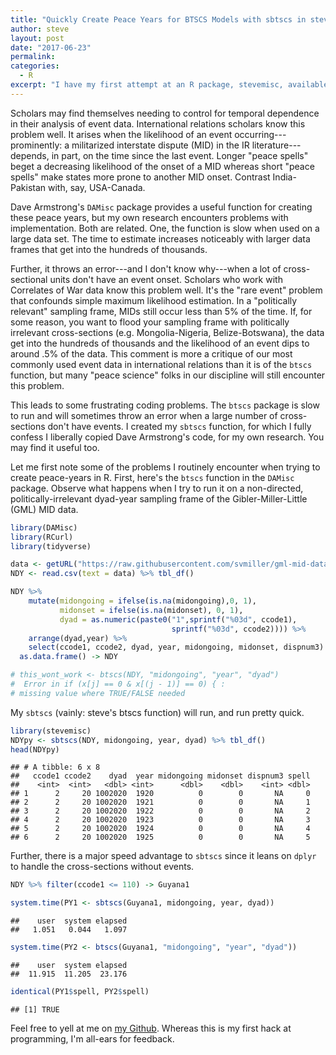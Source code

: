 ```yaml
---
title: "Quickly Create Peace Years for BTSCS Models with sbtscs in stevemisc"
author: steve
layout: post
date: "2017-06-23"
permalink:
categories:
  - R
excerpt: "I have my first attempt at an R package, stevemisc, available on my github. It can help you quickly generate peace years for BTSCS models."
---
```



Scholars may find themselves needing to control for temporal dependence in their analysis of event data. International relations scholars know this problem well. It arises when the likelihood of an event occurring---prominently: a militarized interstate dispute (MID) in the IR literature---depends, in part, on the time since the last event. Longer "peace spells" beget a decreasing likelihood of the onset of a MID whereas short "peace spells" make states more prone to another MID onset. Contrast India-Pakistan with, say, USA-Canada.

Dave Armstrong's `DAMisc` package provides a useful function for creating these peace years, but my own research encounters problems with implementation. Both are related. One, the function is slow when used on a large data set. The time to estimate increases noticeably with larger data frames that get into the hundreds of thousands. 

Further, it throws an error---and I don't know why---when a lot of cross-sectional units don't have an event onset. Scholars who work with Correlates of War data know this problem well. It's the "rare event" problem that confounds simple maximum likelihood estimation. In a "politically relevant" sampling frame, MIDs still occur less than 5% of the time. If, for some reason, you want to flood your sampling frame with politically irrelevant cross-sections (e.g. Mongolia-Nigeria, Belize-Botswana), the data get into the hundreds of thousands and the likelihood of an event dips to around .5% of the data. This comment is more a critique of our most commonly used event data in international relations than it is of the `btscs` function, but many "peace science" folks in our discipline will still encounter this problem.

This leads to some frustrating coding problems. The `btscs` package is slow to run and will sometimes throw an error when a large number of cross-sections don't have events. I created my `sbtscs` function, for which I fully confess I liberally copied Dave Armstrong's code, for my own research. You may find it useful too.

Let me first note some of the problems I routinely encounter when trying to create peace-years in R. First, here's the `btscs` function in the `DAMisc` package. Observe what happens when I try to run it on a non-directed, politically-irrelevant dyad-year sampling frame of the Gibler-Miller-Little (GML) MID data.




```r
library(DAMisc)
library(RCurl)
library(tidyverse)

data <- getURL("https://raw.githubusercontent.com/svmiller/gml-mid-data/master/gml-ndy.csv")
NDY <- read.csv(text = data) %>% tbl_df()

NDY %>%
    mutate(midongoing = ifelse(is.na(midongoing),0, 1),
           midonset = ifelse(is.na(midonset), 0, 1),
           dyad = as.numeric(paste0("1",sprintf("%03d", ccode1), 
                                    sprintf("%03d", ccode2)))) %>%
    arrange(dyad,year) %>%
    select(ccode1, ccode2, dyad, year, midongoing, midonset, dispnum3) %>%
  as.data.frame() -> NDY

# this_wont_work <- btscs(NDY, "midongoing", "year", "dyad")
#  Error in if (x[j] == 0 & x[(j - 1)] == 0) { : 
# missing value where TRUE/FALSE needed 
```

My `sbtscs` (vainly: steve's btscs function) will run, and run pretty quick.


```r
library(stevemisc)
NDYpy <- sbtscs(NDY, midongoing, year, dyad) %>% tbl_df()
head(NDYpy)
```

```
## # A tibble: 6 x 8
##   ccode1 ccode2    dyad  year midongoing midonset dispnum3 spell
##    <int>  <int>   <dbl> <int>      <dbl>    <dbl>    <int> <dbl>
## 1      2     20 1002020  1920          0        0       NA     0
## 2      2     20 1002020  1921          0        0       NA     1
## 3      2     20 1002020  1922          0        0       NA     2
## 4      2     20 1002020  1923          0        0       NA     3
## 5      2     20 1002020  1924          0        0       NA     4
## 6      2     20 1002020  1925          0        0       NA     5
```

Further, there is a major speed advantage to `sbtscs` since it leans on `dplyr` to handle the cross-sections without events.


```r
NDY %>% filter(ccode1 <= 110) -> Guyana1

system.time(PY1 <- sbtscs(Guyana1, midongoing, year, dyad))
```

```
##    user  system elapsed 
##   1.051   0.044   1.097
```

```r
system.time(PY2 <- btscs(Guyana1, "midongoing", "year", "dyad"))
```

```
##    user  system elapsed 
##  11.915  11.205  23.176
```

```r
identical(PY1$spell, PY2$spell)
```

```
## [1] TRUE
```

Feel free to yell at me on [my Github](https://github.com/svmiller). Whereas this is my first hack at programming, I'm all-ears for feedback.
